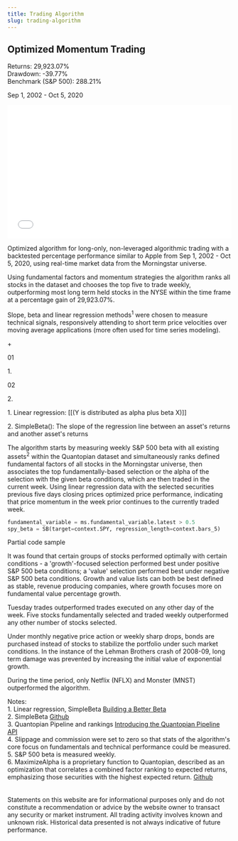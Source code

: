 ```yaml
---
title: Trading Algorithm
slug: trading-algorithm
---
```


  <div class="clearfix mb4">
    <div class="relative md-col md-col-8">
      <div class="border-box">
        <h2 class="mt0 mb4 pr2">Optimized Momentum Trading</h2>
      </div>
    </div>
  </div>

  <div class="clearfix mb4 flex">
    <div class="relative md-col md-col-4 push">
      <div class="border-box">
        <div class="flex bt pb2 pt2">
          <div>
            Returns: 29,923.07%
            <br />
            Drawdown: -39.77%
          </div>
          <div class="push pl1">
            <span class="lg" />
          </div>
        </div>
        <div class="flex bt pb2 pt2">
          <div>
            Benchmark (S&P 500): 288.21%
          </div>
          <div class="push pl1">
            <span class="lh" />
          </div>
        </div>
      </div>
    </div>
  </div>

  <div class="clearfix">
    <p class="date">Sep 1, 2002 - Oct 5, 2020</p>
  </div>

  <div class="clearfix full-width mb4">
    <iframe
      width="100%"
      height="300px"
      frameborder="0"
      scrolling="no"
      src="//plotly.com/~ayako0/104.embed?link=false&modebar=false&logo=false">
    </iframe>
  </div>

  <div class="clearfix mb4">
    <div class="md-col-8">
      <p class="intro">
        Optimized algorithm for long-only, non-leveraged algorithmic trading
        with a backtested percentage performance similar to Apple from Sep 1,
        2002 - Oct 5, 2020, using real-time market data from the Morningstar
        universe.
      </p>
      <p>
        Using fundamental factors and momentum strategies the algorithm ranks
        all stocks in the dataset and chooses the top five to trade weekly,
        outperforming most long term held stocks in the NYSE within the time
        frame at a percentage gain of 29,923.07%.
      </p>
      <p>
        Slope, beta and linear regression methods<sup>1</sup> were chosen to
        measure technical signals, responsively attending to short term price velocities over moving average applications
        (more often used for time series modeling).
      </p>
    </div>
  </div>

  <div class="clearfix mb4" style="max-width: 44rem">
    <div class="relative ml0 xs-col xs-col-2">
      <div class="border-box mt2 mb2">
        <p>+</p>
      </div>
    </div>
    <div class="relative ml0 xs-col xs-col-3">
      <div class="border-box mt2 mb2">
        <div class="clearfix">
          <div class="grid-sq-120">
            <div class="frame"></div>
            <div class="center">01</div>
          </div>
          <div>
            <p class="caption">1.</p>
          </div>
        </div>
      </div>
    </div>
    <div class="relative ml0 xs-col xs-col-3">
      <div class="border-box mt2 mb2">
        <div class="clearfix">
          <div class="grid-sq-120">
            <div class="frame"></div>
            <div class="center">02</div>
          </div>
          <div>
            <p class="caption">2.</p>
          </div>
        </div>
      </div>
    </div>
    <div class="relative ml0 xs-col xs-col-4">
      <div class="border-box mt2 mb2">
        <p class="notes">1. Linear regression: [[(Y is distributed as alpha plus beta X)]]</p>
        <p class="notes">
          2. SimpleBeta(): The slope of the regression line between an asset's
          returns and another asset's returns
        </p>
      </div>
    </div>
  </div>

  <div class="clearfix mb4">
    <div class="md-col-8">
      The algorithm starts by measuring weekly S&P 500 beta with all existing
      assets<sup>2</sup> within the Quantopian dataset and simultaneously ranks defined fundamental factors of
      all stocks in the Morningstar universe, then associates the top
      fundamentally-based selection or the alpha of the selection with the given
      beta conditions, which are then traded in the current week. Using linear
      regression data with the selected securities previous five days closing
      prices optimized price performance, indicating that price momentum in the
      week prior continues to the currently traded week.
    </div>
  </div>

<div class="clearfix">

```python
fundamental_variable = ms.fundamental_variable.latest > 0.5
spy_beta = SB(target=context.SPY, regression_length=context.bars_5)
```

</div>

  <div class="clearfix code-caption mb4">Partial code sample</div>

  <div class="clearfix mb4">
    <div class="md-col-8">
      <p>
        It was found that certain groups of stocks performed optimally with
        certain conditions - a 'growth'-focused selection performed best under
        positive S&P 500 beta conditions; a 'value' selection performed
        best under negative S&P 500 beta conditions. Growth and value lists can
        both be best defined as stable, revenue producing companies, where
        growth focuses more on fundamental value percentage growth.
      </p>
      <p>
        Tuesday trades outperformed trades executed on any other day of the
        week. Five stocks fundamentally selected and traded weekly outperformed
        any other number of stocks selected.
      </p>
      <p>
        Under monthly negative price action or weekly sharp drops, bonds are purchased instead of stocks to stabilize the portfolio
        under such market conditions. In the instance of the Lehman
        Brothers crash of 2008-09, long term damage was prevented by increasing the initial value of exponential growth.
      </p>
      <p>
        During the time period, only Netflix (NFLX) and Monster (MNST) outperformed the
        algorithm.
      </p>
    </div>
  </div>

  <div class="clearfix mb4">
    <div class="md-col-8">
      <div class="footnotes">
        Notes:
        <br />
        1. Linear regression, SimpleBeta
        <a
          href="https://quantopian-archive.netlify.app/notebooks/notebooks/quantopian_notebook_1.html"
          class="mb0 mt0"
        >
          Building a Better Beta
        </a>
        <br />
        2. SimpleBeta
        <a
          href="https://github.com/quantopian/zipline/blob/master/zipline/pipeline/factors/statistical.py"
          class="mb0 mt0"
        >
          Github
        </a>
        <br />
        3. Quantopian Pipeline and rankings
        <a href="https://www.youtube.com/watch?v=J8RzPVtW4X8" class="mb0 mt0">
          Introducing the Quantopian Pipeline API
        </a>
        <br />
        4. Slippage and commission were set to zero so that stats of the
        algorithm's core focus on fundamentals and technical performance could
        be measured.
        <br />
        5. S&P 500 beta is measured weekly.
        <br />
        6. MaximizeAlpha is a proprietary function to Quantopian, described as an
        optimization that correlates a combined factor ranking to expected
        returns, emphasizing those securities with the highest expected return.
        <a
          href="https://github.com/quantopian/research_public/blob/master/template_algorithms/long_short_equity_template.py"
          class="mb0 mt0"
        >
          Github
        </a>
        <br />
        <br />
        <br />
        Statements on this website are for informational purposes only and do not constitute a recommendation or advice by the website owner to transact any security or market instrument. All trading activity involves known and unknown risk. Historical data presented is not always indicative of future performance.
      </div>
    </div>
  </div>
